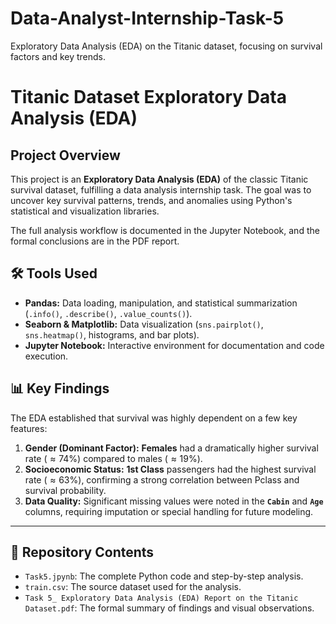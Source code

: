 # Data-Analyst-Internship-Task-5
Exploratory Data Analysis (EDA) on the Titanic dataset, focusing on survival factors and key trends.
#  Titanic Dataset Exploratory Data Analysis (EDA)

## Project Overview

This project is an **Exploratory Data Analysis (EDA)** of the classic Titanic survival dataset, fulfilling a data analysis internship task. The goal was to uncover key survival patterns, trends, and anomalies using Python's statistical and visualization libraries.

The full analysis workflow is documented in the Jupyter Notebook, and the formal conclusions are in the PDF report.

## 🛠️ Tools Used

* **Pandas:** Data loading, manipulation, and statistical summarization (`.info()`, `.describe()`, `.value_counts()`).
* **Seaborn & Matplotlib:** Data visualization (`sns.pairplot()`, `sns.heatmap()`, histograms, and bar plots).
* **Jupyter Notebook:** Interactive environment for documentation and code execution.

## 📊 Key Findings

The EDA established that survival was highly dependent on a few key features:

1.  **Gender (Dominant Factor):** **Females** had a dramatically higher survival rate ($\approx 74\%$) compared to males ($\approx 19\%$).
2.  **Socioeconomic Status:** **1st Class** passengers had the highest survival rate ($\approx 63\%$), confirming a strong correlation between Pclass and survival probability.
3.  **Data Quality:** Significant missing values were noted in the **`Cabin`** and **`Age`** columns, requiring imputation or special handling for future modeling.

---

## 📂 Repository Contents

* `Task5.jpynb`: The complete Python code and step-by-step analysis.
* `train.csv`: The source dataset used for the analysis.
* `Task 5_ Exploratory Data Analysis (EDA) Report on the Titanic Dataset.pdf`: The formal summary of findings and visual observations.
